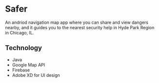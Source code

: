 # Safer
An andriod navigation map app where you can share and view dangers nearby, and it guides you to the nearest security help in Hyde Park Region in Chicago, IL.

## Technology
- Java
- Google Map API
- Firebase
- Adobe XD for UI design

